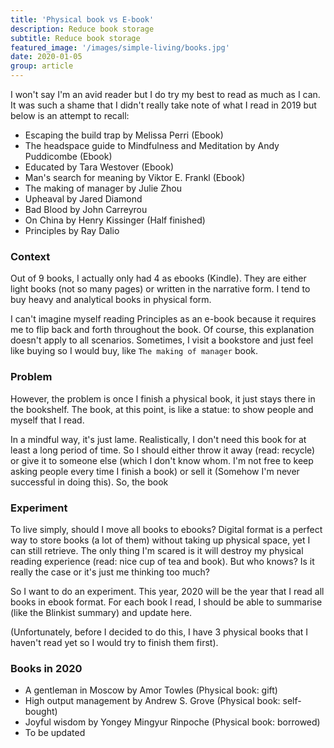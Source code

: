 ```yaml
---
title: 'Physical book vs E-book'
description: Reduce book storage
subtitle: Reduce book storage
featured_image: '/images/simple-living/books.jpg'
date: 2020-01-05
group: article
---
```


I won't say I'm an avid reader but I do try my best to read as much as I can. It was such a shame that I didn't really take note of what I read in 2019 but below is an attempt to recall:
- Escaping the build trap by Melissa Perri (Ebook)
- The headspace guide to Mindfulness and Meditation by Andy Puddicombe (Ebook)
- Educated by Tara Westover (Ebook)
- Man's search for meaning by Viktor E. Frankl (Ebook)
- The making of manager by Julie Zhou
- Upheaval by Jared Diamond
- Bad Blood by John Carreyrou
- On China by Henry Kissinger (Half finished)
- Principles by Ray Dalio

### Context
Out of 9 books, I actually only had 4 as ebooks (Kindle). They are either light books (not so many pages) or written in the narrative form. I tend to buy heavy and analytical books in physical form.

I can't imagine myself reading Principles as an e-book because it requires me to flip back and forth throughout the book. Of course, this explanation doesn't apply to all scenarios. Sometimes, I visit a bookstore and just feel like buying so I would buy, like `The making of manager` book.

### Problem
However, the problem is once I finish a physical book, it just stays there in the bookshelf. The book, at this point, is like a statue: to show people and myself that I read.

In a mindful way, it's just lame. Realistically, I don't need this book for at least a long period of time. So I should either throw it away (read: recycle) or give it to someone else (which I don't know whom. I'm not free to keep asking people every time I finish a book) or sell it (Somehow I'm never successful in doing this). So, the book

### Experiment
To live simply, should I move all books to ebooks? Digital format is a perfect way to store books (a lot of them) without taking up physical space, yet I can still retrieve. The only thing I'm scared is it will destroy my physical reading experience (read: nice cup of tea and book). But who knows? Is it really the case or it's just me thinking too much?

So I want to do an experiment. This year, 2020 will be the year that I read all books in ebook format. For each book I read, I should be able to summarise (like the Blinkist summary) and update here.

(Unfortunately, before I decided to do this, I have 3 physical books that I haven't read yet so I would try to finish them first).

### Books in 2020
- A gentleman in Moscow by Amor Towles (Physical book: gift)
- High output management by Andrew S. Grove (Physical book: self-bought)
- Joyful wisdom by Yongey Mingyur Rinpoche (Physical book: borrowed)
- To be updated
